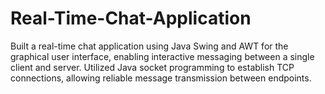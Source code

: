 # Real-Time-Chat-Application
Built a real-time chat application using Java Swing and AWT for the graphical user interface, enabling interactive messaging between a single client and server. Utilized Java socket programming to establish TCP connections, allowing reliable message transmission between endpoints. 

